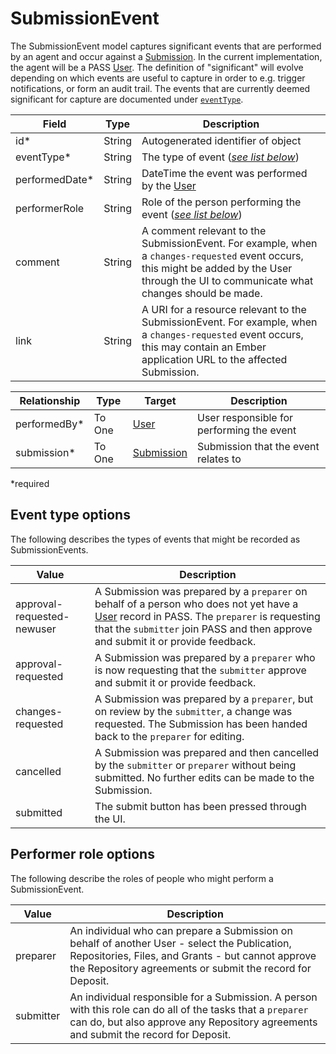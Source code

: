 # SubmissionEvent
The SubmissionEvent model captures significant events that are performed by an agent and occur against a [Submission](submission.md). In the current implementation, the agent will be a PASS [User](user.md). The definition of "significant" will evolve depending on which events are useful to capture in order to e.g. trigger notifications, or form an audit trail. The events that are currently deemed significant for capture are documented under [`eventType`](#event-type-options).

| Field  		| Type  		| Description |
| ------------- | ------------- | ------------- |
| id* | String | Autogenerated identifier of object |
| eventType* | String | The type of event ([_see list below_](#event-type-options)) |
| performedDate* | String | DateTime the event was performed by the [User](user.md) |
| performerRole | String | Role of the person performing the event ([_see list below_](#performer-role-options)) |
| comment | String | A comment relevant to the SubmissionEvent. For example, when a `changes-requested` event occurs, this might be added by the User through the UI to communicate what changes should be made. |
| link | String | A URI for a resource relevant to the SubmissionEvent. For example, when a `changes-requested` event occurs, this may contain an Ember application URL to the affected Submission. |

| Relationship     | Type   | Target  	| Description |
| ---------------- | ------ | --------- | ----------- |
| performedBy* | To One | [User](user.md) | User responsible for performing the event |
| submission*  | To One | [Submission](submission.md) | Submission that the event relates to |

*required 

## Event type options

The following describes the types of events that might be recorded as SubmissionEvents.

| Value  					| Description | 
| ------------------------ | ------------- |
| approval-requested-newuser | A Submission was prepared by a `preparer` on behalf of a person who does not yet have a [User](user.md) record in PASS. The `preparer` is requesting that the `submitter` join PASS and then approve and submit it or provide feedback. |
| approval-requested | A Submission was prepared by a `preparer` who is now requesting that the `submitter` approve and submit it or provide feedback. |
| changes-requested | A Submission was prepared by a `preparer`, but on review by the `submitter`, a change was requested. The Submission has been handed back to the `preparer` for editing. |
| cancelled | A Submission was prepared and then cancelled by the `submitter` or `preparer` without being submitted. No further edits can be made to the Submission. |
| submitted | The submit button has been pressed through the UI. | 

## Performer role options

The following describe the roles of people who might perform a SubmissionEvent.

| Value  					| Description | 
| ------------------------ | ------------- |
| preparer | An individual who can prepare a Submission on behalf of another User - select the Publication, Repositories, Files, and Grants - but cannot approve the Repository agreements or submit the record for Deposit. |
| submitter | An individual responsible for a Submission. A person with this role can do all of the tasks that a `preparer` can do, but also approve any Repository agreements and submit the record for Deposit. |